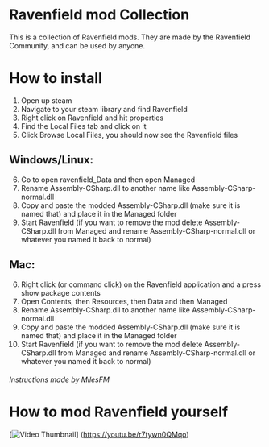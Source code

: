 # Ravenfield mod Collection
This is a collection of Ravenfield mods. They are made by the Ravenfield Community, and can be used by anyone. 

# How to install
1. Open up steam
2. Navigate to your steam library and find Ravenfield
3. Right click on Ravenfield and hit properties
4. Find the Local Files tab and click on it
5. Click Browse Local Files, you should now see the Ravenfield files

##  Windows/Linux:
6. Go to open ravenfield_Data and then open Managed
7. Rename Assembly-CSharp.dll to another name like Assembly-CSharp-normal.dll
8. Copy and paste the modded Assembly-CSharp.dll (make sure it is named that) and place it in the Managed folder
9. Start Ravenfield (if you want to remove the mod delete Assembly-CSharp.dll from Managed and rename Assembly-CSharp-normal.dll or whatever you named it back to normal)

## Mac:
6. Right click (or command click) on the Ravenfield application and a press show package contents
7. Open Contents, then Resources, then Data and then Managed
8. Rename Assembly-CSharp.dll to another name like Assembly-CSharp-normal.dll
9. Copy and paste the modded Assembly-CSharp.dll (make sure it is named that) and place it in the Managed folder
10. Start Ravenfield (if you want to remove the mod delete Assembly-CSharp.dll from Managed and rename Assembly-CSharp-normal.dll or whatever you named it back to normal)

###### Instructions made by MilesFM


# How to mod Ravenfield yourself
[![Video Thumbnail](https://img.youtube.com/vi/r7tywn0QMqo/0.jpg)]
(https://youtu.be/r7tywn0QMqo)
